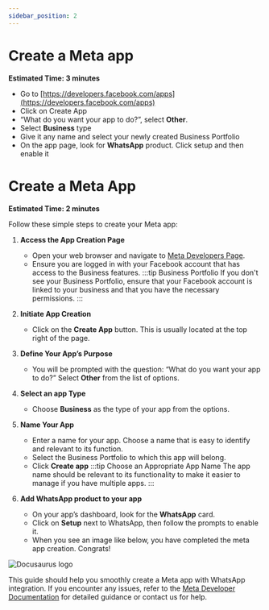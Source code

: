 ```yaml
---
sidebar_position: 2
---
```


# Create a Meta app
**Estimated Time: 3 minutes**

- Go to [https://developers.facebook.com/apps](https://developers.facebook.com/apps)
- Click on Create App
- “What do you want your app to do?”, select **Other**.
- Select **Business** type
- Give it any name and select your newly created Business Portfolio
- On the app page, look for **WhatsApp** product. Click setup and then enable it

# Create a Meta App
**Estimated Time: 2 minutes**

Follow these simple steps to create your Meta app:

1. **Access the App Creation Page**
   - Open your web browser and navigate to [Meta Developers Page](https://developers.facebook.com/apps).
   - Ensure you are logged in with your Facebook account that has access to the Business features.
  :::tip Business Portfolio
    If you don't see your Business Portfolio, ensure that your Facebook account is linked to your business and that you have the necessary permissions.
  :::


2. **Initiate App Creation**
   - Click on the **Create App** button. This is usually located at the top right of the page.

3. **Define Your App’s Purpose**
   - You will be prompted with the question: “What do you want your app to do?” Select **Other** from the list of options.

4. **Select an app Type**
   - Choose **Business** as the type of your app from the options.

5. **Name Your App**
   - Enter a name for your app. Choose a name that is easy to identify and relevant to its function.
   - Select the Business Portfolio to which this app will belong.
   - Click **Create app**
  :::tip Choose an Appropriate App Name
  The app name should be relevant to its functionality to make it easier to manage if you have multiple apps.
  :::


6. **Add WhatsApp product to your app**
   - On your app’s dashboard, look for the **WhatsApp** card.
   - Click on **Setup** next to WhatsApp, then follow the prompts to enable it. 
   - When you see an image like below, you have completed the meta app creation. Congrats!

![Docusaurus logo](/img/whatsapp/meta-app-success.png)


This guide should help you smoothly create a Meta app with WhatsApp integration. If you encounter any issues, refer to the [Meta Developer Documentation](https://developers.facebook.com/docs) for detailed guidance or contact us for help.
